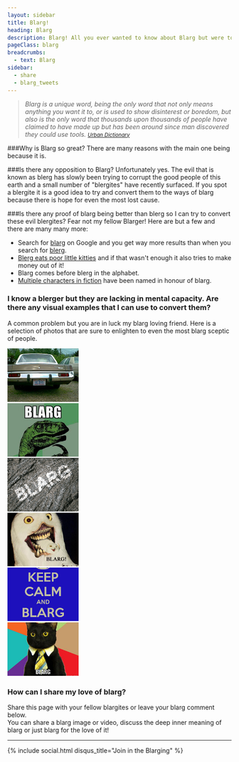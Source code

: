 ```yaml
---
layout: sidebar
title: Blarg!
heading: Blarg
description: Blarg! All you ever wanted to know about Blarg but were too afraid to find out.
pageClass: blarg
breadcrumbs:
  - text: Blarg
sidebar:
  - share
  - blarg_tweets
---
```

<blockquote>
  <em>
    Blarg is a unique word, being the only word that not only means anything you want it to, or is used
    to show disinterest or boredom, but also is the only word that thousands upon thousands of people have
    claimed to have made up but has been around since man discovered they could use tools.
  </em>
  <small>
    <cite title="Urban Dictionary">
      <a href="http://www.urbandictionary.com/define.php?term=blarg">Urban Dictionary</a>
    </cite>
  </small>
</blockquote>

###Why is Blarg so great?
There are many reasons with the main one being because it is.

###Is there any opposition to Blarg?
Unfortunately yes. The evil that is known as blerg has slowly been trying to corrupt the good people
of this earth and a small number of "blergites" have recently surfaced. If you spot a blergite it is a good
idea to try and convert them to the ways of blarg because there is hope for even the most lost cause.

###Is there any proof of blarg being better than blerg so I can try to convert these evil blergites?
Fear not my fellow Blarger! Here are but a few and there are many many more:

* Search for [blarg](http://www.google.com/search?q=blarg) on Google and you get way more results 
  than when you search for [blerg](http://www.google.com/search?q=blerg).
* [Blerg eats poor little kitties](http://www.cafepress.co.uk/goats_all/5480) and if that wasn't 
  enough it also tries to make money out of it!
* Blarg comes before blerg in the alphabet.
* [Multiple characters in fiction](http://en.wikipedia.org/wiki/Blarg) have been named in honour of blarg.

### I know a blerger but they are lacking in mental capacity. Are there any visual examples that I can use to convert them?
A common problem but you are in luck my blarg loving friend. Here is a selection of photos that are 
sure to enlighten to even the most blarg sceptic of people.

<div class="row">
  <div class="col-xs-6 col-sm-3 col-md-2">
    <a href="/assets/images/blarg/car.jpg" class="thumbnail" rel="gallery" title="What could be better than zooming around in your very own Blarg mobile?">
      <img alt="Blarg Car" src="/assets/images/blarg/car_tn.jpg">
    </a>
  </div>
  <div class="col-xs-6 col-sm-3 col-md-2">
    <a href="/assets/images/blarg/raptor.jpg" class="thumbnail" rel="gallery" title="Blarg + Raptor = Awesome">
      <img alt="Blarg Raptor" src="/assets/images/blarg/raptor_tn.jpg">
    </a>
  </div>
  <div class="col-xs-6 col-sm-3 col-md-2">
    <a href="/assets/images/blarg/cavemen.png" class="thumbnail" rel="gallery" title="Even cavemen loved blarg">
      <img alt="Blarg Cavemen" src="/assets/images/blarg/cavemen_tn.png">
    </a>
  </div>
  <div class="col-xs-6 col-sm-3 col-md-2">
    <a href="/assets/images/blarg/owl.jpg" class="thumbnail" rel="gallery" title="I'm not sure what's going on here but it's some kind of owly blarg magic">
      <img alt="Owl Blarg" src="/assets/images/blarg/owl_tn.jpg">
    </a>
  </div>
  <div class="col-xs-6 col-sm-3 col-md-2">
    <a href="/assets/images/blarg/keep-calm.png" class="thumbnail" rel="gallery" title="Sound advice my wise blarg poster friend">
      <img alt="Keep Calm" src="/assets/images/blarg/keep-calm_tn.png">
    </a>
  </div>
  <div class="col-xs-6 col-sm-3 col-md-2">
    <a href="/assets/images/blarg/cat.jpg" class="thumbnail" rel="gallery" title="Business cat Dylan thinks blarg makes economic sense">
      <img alt="Blarg Cat" src="/assets/images/blarg/cat_tn.jpg">
    </a>
  </div>
</div>

### How can I share my love of blarg?
Share this page with your fellow blargites or leave your blarg comment below.  
You can share a blarg image or video, discuss the deep inner meaning of blarg or just blarg for the love of it!

<hr>

{% include social.html disqus_title="Join in the Blarging" %}